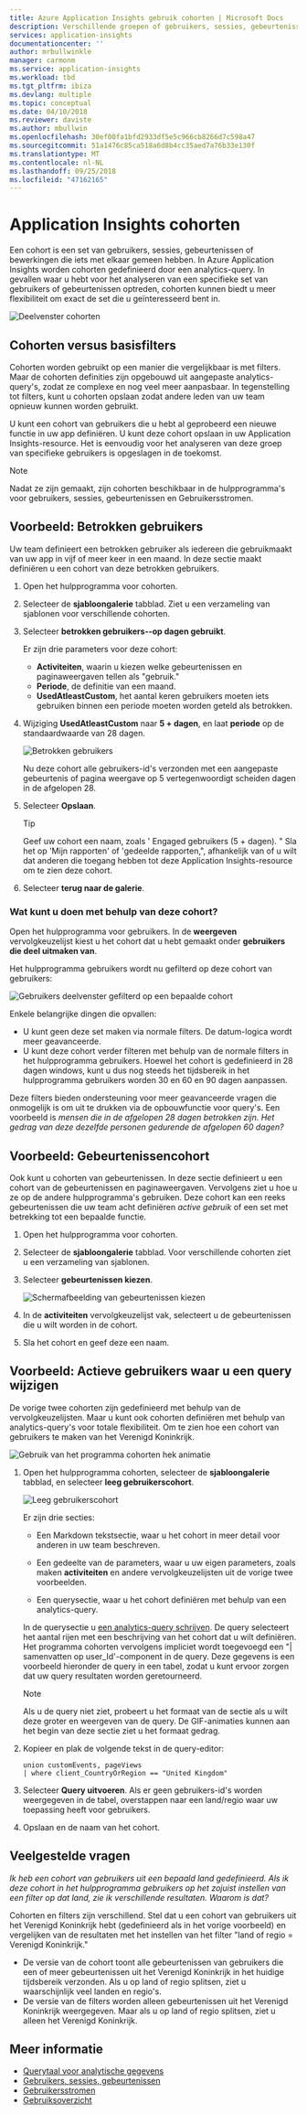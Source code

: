 ```yaml
---
title: Azure Application Insights gebruik cohorten | Microsoft Docs
description: Verschillende groepen of gebruikers, sessies, gebeurtenissen of bewerkingen die iets hebben analyseren
services: application-insights
documentationcenter: ''
author: mrbullwinkle
manager: carmonm
ms.service: application-insights
ms.workload: tbd
ms.tgt_pltfrm: ibiza
ms.devlang: multiple
ms.topic: conceptual
ms.date: 04/10/2018
ms.reviewer: daviste
ms.author: mbullwin
ms.openlocfilehash: 30ef00fa1bfd2933df5e5c966cb8266d7c598a47
ms.sourcegitcommit: 51a1476c85ca518a6d8b4cc35aed7a76b33e130f
ms.translationtype: MT
ms.contentlocale: nl-NL
ms.lasthandoff: 09/25/2018
ms.locfileid: "47162165"
---
```

# <a name="application-insights-cohorts"></a>Application Insights cohorten

Een cohort is een set van gebruikers, sessies, gebeurtenissen of bewerkingen die iets met elkaar gemeen hebben. In Azure Application Insights worden cohorten gedefinieerd door een analytics-query. In gevallen waar u hebt voor het analyseren van een specifieke set van gebruikers of gebeurtenissen optreden, cohorten kunnen biedt u meer flexibiliteit om exact de set die u geïnteresseerd bent in.

![Deelvenster cohorten](.\media\app-insights-usage-cohorts\001.png)

## <a name="cohorts-versus-basic-filters"></a>Cohorten versus basisfilters

Cohorten worden gebruikt op een manier die vergelijkbaar is met filters. Maar de cohorten definities zijn opgebouwd uit aangepaste analytics-query's, zodat ze complexe en nog veel meer aanpasbaar. In tegenstelling tot filters, kunt u cohorten opslaan zodat andere leden van uw team opnieuw kunnen worden gebruikt.

U kunt een cohort van gebruikers die u hebt al geprobeerd een nieuwe functie in uw app definiëren. U kunt deze cohort opslaan in uw Application Insights-resource. Het is eenvoudig voor het analyseren van deze groep van specifieke gebruikers is opgeslagen in de toekomst.

> [!NOTE]
> Nadat ze zijn gemaakt, zijn cohorten beschikbaar in de hulpprogramma's voor gebruikers, sessies, gebeurtenissen en Gebruikersstromen.

## <a name="example-engaged-users"></a>Voorbeeld: Betrokken gebruikers

Uw team definieert een betrokken gebruiker als iedereen die gebruikmaakt van uw app in vijf of meer keer in een maand. In deze sectie maakt definiëren u een cohort van deze betrokken gebruikers.

1. Open het hulpprogramma voor cohorten.

2. Selecteer de **sjabloongalerie** tabblad. Ziet u een verzameling van sjablonen voor verschillende cohorten.

3. Selecteer **betrokken gebruikers--op dagen gebruikt**.

    Er zijn drie parameters voor deze cohort:
    * **Activiteiten**, waarin u kiezen welke gebeurtenissen en paginaweergaven tellen als "gebruik."
    * **Periode**, de definitie van een maand.
    * **UsedAtleastCustom**, het aantal keren gebruikers moeten iets gebruiken binnen een periode moeten worden geteld als betrokken.

4. Wijziging **UsedAtleastCustom** naar **5 + dagen**, en laat **periode** op de standaardwaarde van 28 dagen.

    ![Betrokken gebruikers](.\media\app-insights-usage-cohorts\003.png)

    Nu deze cohort alle gebruikers-id's verzonden met een aangepaste gebeurtenis of pagina weergave op 5 vertegenwoordigt scheiden dagen in de afgelopen 28.

5. Selecteer **Opslaan**.

   > [!TIP]
   >  Geef uw cohort een naam, zoals ' Engaged gebruikers (5 + dagen). " Sla het op 'Mijn rapporten' of 'gedeelde rapporten,", afhankelijk van of u wilt dat anderen die toegang hebben tot deze Application Insights-resource om te zien deze cohort.

6. Selecteer **terug naar de galerie**.

### <a name="what-can-you-do-by-using-this-cohort"></a>Wat kunt u doen met behulp van deze cohort?

Open het hulpprogramma voor gebruikers. In de **weergeven** vervolgkeuzelijst kiest u het cohort dat u hebt gemaakt onder **gebruikers die deel uitmaken van**.

Het hulpprogramma gebruikers wordt nu gefilterd op deze cohort van gebruikers:

![Gebruikers deelvenster gefilterd op een bepaalde cohort](.\media\app-insights-usage-cohorts\004.png)

Enkele belangrijke dingen die opvallen:
* U kunt geen deze set maken via normale filters. De datum-logica wordt meer geavanceerde.
* U kunt deze cohort verder filteren met behulp van de normale filters in het hulpprogramma gebruikers. Hoewel het cohort is gedefinieerd in 28 dagen windows, kunt u dus nog steeds het tijdsbereik in het hulpprogramma gebruikers worden 30 en 60 en 90 dagen aanpassen.

Deze filters bieden ondersteuning voor meer geavanceerde vragen die onmogelijk is om uit te drukken via de opbouwfunctie voor query's. Een voorbeeld is _mensen die in de afgelopen 28 dagen betrokken zijn. Het gedrag van deze dezelfde personen gedurende de afgelopen 60 dagen?_

## <a name="example-events-cohort"></a>Voorbeeld: Gebeurtenissencohort

Ook kunt u cohorten van gebeurtenissen. In deze sectie definieert u een cohort van de gebeurtenissen en paginaweergaven. Vervolgens ziet u hoe u ze op de andere hulpprogramma's gebruiken. Deze cohort kan een reeks gebeurtenissen die uw team acht definiëren _active gebruik_ of een set met betrekking tot een bepaalde functie.

1. Open het hulpprogramma voor cohorten.

2. Selecteer de **sjabloongalerie** tabblad. Voor verschillende cohorten ziet u een verzameling van sjablonen.

3. Selecteer **gebeurtenissen kiezen**.

    ![Schermafbeelding van gebeurtenissen kiezen](.\media\app-insights-usage-cohorts\006.png)

4. In de **activiteiten** vervolgkeuzelijst vak, selecteert u de gebeurtenissen die u wilt worden in de cohort.

5. Sla het cohort en geef deze een naam.

## <a name="example-active-users-where-you-modify-a-query"></a>Voorbeeld: Actieve gebruikers waar u een query wijzigen

De vorige twee cohorten zijn gedefinieerd met behulp van de vervolgkeuzelijsten. Maar u kunt ook cohorten definiëren met behulp van analytics-query's voor totale flexibiliteit. Om te zien hoe een cohort van gebruikers te maken van het Verenigd Koninkrijk.

![Gebruik van het programma cohorten hek animatie](.\media\app-insights-usage-cohorts\cohorts0001.gif)

1. Open het hulpprogramma cohorten, selecteer de **sjabloongalerie** tabblad, en selecteer **leeg gebruikerscohort**.

    ![Leeg gebruikerscohort](.\media\app-insights-usage-cohorts\001.png)

    Er zijn drie secties:
    * Een Markdown tekstsectie, waar u het cohort in meer detail voor anderen in uw team beschreven.

    * Een gedeelte van de parameters, waar u uw eigen parameters, zoals maken **activiteiten** en andere vervolgkeuzelijsten uit de vorige twee voorbeelden.

    * Een querysectie, waar u het cohort definiëren met behulp van een analytics-query.

    In de querysectie u [een analytics-query schrijven](/azure/kusto/query). De query selecteert het aantal rijen met een beschrijving van het cohort dat u wilt definiëren. Het programma cohorten vervolgens impliciet wordt toegevoegd een "| samenvatten op user_Id'-component in de query. Deze gegevens is een voorbeeld hieronder de query in een tabel, zodat u kunt ervoor zorgen dat uw query resultaten worden geretourneerd.

    > [!NOTE]
    > Als u de query niet ziet, probeert u het formaat van de sectie als u wilt deze groter en weergeven van de query. De GIF-animaties kunnen aan het begin van deze sectie ziet u het formaat gedrag.

2. Kopieer en plak de volgende tekst in de query-editor:

    ```KQL
    union customEvents, pageViews
    | where client_CountryOrRegion == "United Kingdom"
    ```

3. Selecteer **Query uitvoeren**. Als er geen gebruikers-id's worden weergegeven in de tabel, overstappen naar een land/regio waar uw toepassing heeft voor gebruikers.

4. Opslaan en de naam van het cohort.

## <a name="frequently-asked-questions"></a>Veelgestelde vragen

_Ik heb een cohort van gebruikers uit een bepaald land gedefinieerd. Als ik deze cohort in het hulpprogramma gebruikers op het zojuist instellen van een filter op dat land, zie ik verschillende resultaten. Waarom is dat?_

Cohorten en filters zijn verschillend. Stel dat u een cohort van gebruikers uit het Verenigd Koninkrijk hebt (gedefinieerd als in het vorige voorbeeld) en vergelijken van de resultaten met het instellen van het filter "land of regio = Verenigd Koninkrijk."

* De versie van de cohort toont alle gebeurtenissen van gebruikers die een of meer gebeurtenissen uit het Verenigd Koninkrijk in het huidige tijdsbereik verzonden. Als u op land of regio splitsen, ziet u waarschijnlijk veel landen en regio's.
* De versie van de filters worden alleen gebeurtenissen uit het Verenigd Koninkrijk weergegeven. Maar als u op land of regio splitsen, ziet u alleen het Verenigd Koninkrijk.

## <a name="learn-more"></a>Meer informatie
- [Querytaal voor analytische gegevens](https://go.microsoft.com/fwlink/?linkid=856587)
- [Gebruikers, sessies, gebeurtenissen](app-insights-usage-segmentation.md)
- [Gebruikersstromen](app-insights-usage-flows.md)
- [Gebruiksoverzicht](app-insights-usage-overview.md)